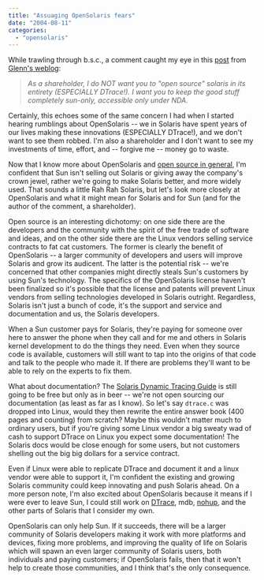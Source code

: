 ```yaml
---
title: "Assuaging OpenSolaris fears"
date: "2004-08-11"
categories: 
  - "opensolaris"
---
```


While trawling through b.s.c., a comment caught my eye in this [post](http://blogs.sun.com/roller/comments/gaw/Weblog/hey_jane_stop_this_crazy) from [Glenn's weblog](http://blogs.sun.com/gaw):

> _As a shareholder, I do NOT want you to "open source" solaris in its entirety (ESPECIALLY DTrace!). I want you to keep the good stuff completely sun-only, accessible only under NDA._

Certainly, this echoes some of the same concern I had when I started hearing rumblings about OpenSolaris -- we in Solaris have spent years of our lives making these innovations (ESPECIALLY DTrace!), and we don't want to see them robbed. I'm also a shareholder and I don't want to see my investments of time, effort, and -- forgive me -- money go to waste.

Now that I know more about OpenSolaris and [open source in general](http://dtrace.org/blogs/ahl/linux_solaris_and_open_source), I'm confident that Sun isn't selling out Solaris or giving away the company's crown jewel, rather we're going to make Solaris better, and more widely used. That sounds a little Rah Rah Solaris, but let's look more closely at OpenSolaris and what it might mean for Solaris and for Sun (and for the author of the comment, a shareholder).

Open source is an interesting dichotomy: on one side there are the developers and the community with the spirit of the free trade of software and ideas, and on the other side there are the Linux vendors selling service contracts to fat cat customers. The former is clearly the benefit of OpenSolaris -- a larger community of developers and users will improve Solaris and grow its audicent. The latter is the potential risk -- we're concerned that other companies might directly steals Sun's customers by using Sun's technology. The specifics of the OpenSolaris license haven't been finalized so it's possible that the license and patents will prevent Linux vendors from selling technologies developed in Solaris outright. Regardless, Solaris isn't just a bunch of code, it's the support and service and documentation and us, the Solaris developers.

When a Sun customer pays for Solaris, they're paying for someone over here to answer the phone when they call and for me and others in Solaris kernel development to do the things they need. Even when they source code is available, customers will still want to tap into the origins of that code and talk to the people who made it. If there are problems they'll want to be able to rely on the experts to fix them.

What about documentation? The [Solaris Dynamic Tracing Guide](http://www.sun.com/bigadmin/content/dtrace/d10_latest.pdf) is still going to be free but only as in beer -- we're not open sourcing our documentation (as least as far as I know). So let's say `dtrace.c` was dropped into Linux, would they then rewrite the entire answer book (400 pages and counting) from scratch? Maybe this wouldn't matter much to ordinary users, but if you're giving some Linux vendor a big sweaty wad of cash to support DTrace on Linux you expect some documentation! The Solaris docs would be close enough for some users, but not customers shelling out the big big dollars for a service contract.

Even if Linux were able to replicate DTrace and document it and a linux vendor were able to support it, I'm confident the existing and growing Solaris community could keep innovating and push Solaris ahead. On a more person note, I'm also excited about OpenSolaris because it means if I were ever to leave Sun, I could still work on [DTrace](http://www.sun.com/bigadmin/content/dtrace/), mdb, [nohup](http://dtrace.org/blogs/ahl/inside_nohup_p), and the other parts of Solaris that I consider my own.

OpenSolaris can only help Sun. If it succeeds, there will be a larger community of Solaris developers making it work with more platforms and devices, fixing more problems, and improving the quality of life on Solaris which will spawn an even larger community of Solaris users, both individuals and paying customers; if OpenSolaris fails, then that it won't help to create those communities, and I think that's the only consequence.
